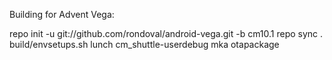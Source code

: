 Building for Advent Vega:

repo init -u git://github.com/rondoval/android-vega.git -b cm10.1
repo sync
. build/envsetups.sh
lunch cm_shuttle-userdebug
mka otapackage
